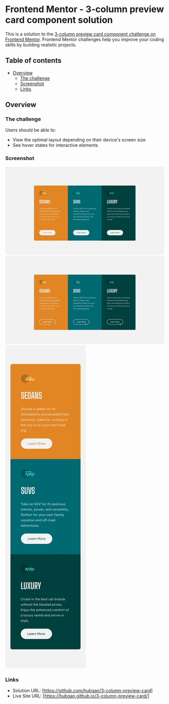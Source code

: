 # Frontend Mentor - 3-column preview card component solution

This is a solution to the [3-column preview card component challenge on Frontend Mentor](https://www.frontendmentor.io/challenges/3column-preview-card-component-pH92eAR2-). Frontend Mentor challenges help you improve your coding skills by building realistic projects. 

## Table of contents

- [Overview](#overview)
  - [The challenge](#the-challenge)
  - [Screenshot](#screenshot)
  - [Links](#links)

## Overview

### The challenge

Users should be able to:

- View the optimal layout depending on their device's screen size
- See hover states for interactive elements

### Screenshot

![](./design/desktop-design.jpg)
![](./design/active-states.jpg)
![](./design/mobile-design.jpg)


### Links

- Solution URL: [https://github.com/hubgan/3-column-preview-card]
- Live Site URL: [https://hubgan.github.io/3-column-preview-card/]
